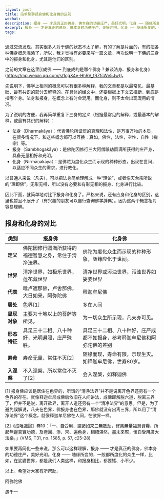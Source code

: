 ```yaml
---
layout: post
title: 简单聊聊报身佛和化身佛的区别
wechat: 
description: 报身 —— 才是真正的佛身，佛本身的功德庄严，美好光明。化身 —— 随缘所变的，一般都所度化的众生一样，比如，在娑婆世界，都是我们人类这样，和报身相比，都要矮、小不少。
excerpt: 报身 —— 才是真正的佛身，佛本身的功德庄严，美好光明。化身 —— 随缘所变的，一般都所度化的众生一样，比如，在娑婆世界，都是我们人类这样，和报身相比，都要矮、小不少。
tags:
---
```


通过交流发现，其实很多人对于佛的状态不太了解，有的了解是片面的，有的把各种佛身概念混淆了，所以，我才觉得有必要来写一篇文章，再次说明一下佛的三身中的报身和化身，尤其是他们的区别。

之前的文章在这里[《成佛 —— 到底成的是哪个佛身？兼谈法身、报身和化身》(https://mp.weixin.qq.com/s/1cgX4e-HhRV_tRZfcWv5Jw)]。

先说明下，佛学上相同的概念可以有很多种解释，我的文章都是以最常见、最基础、最有共识的部分去解释的。在具体的经文中，还要根据上下文去推断，到底是指哪个身。法身和报身，在概念上有时会混用。而化身，则不太会出现混用的情况。

为了说明的方便，我再简单重复下三身的定义（根据最常见的解释，或最基本的解释，或最有共识的解释）：

* 法身（Dharmakāya）：代表佛陀所证悟的真理和法性，是万事万物的本质，在很多情况下，和这些概念都可以互换：真如，佛性，法性，空性，自性（禅宗）等。
* 报身（Sambhogakāya）：是佛陀因修行三大阿僧祇劫圆满所获得的庄严身，具备无量相好和光明。
* 化身（Nirmāṇakāya）：是佛陀为度化众生而示现的种种形态，出现在世间，以适应不同众生的需求，进行教化。

以普通人来说（凡夫），可以把法身简单理解成一种“理论”，或者像天台宗所说的“理即佛”，无形无相，所以没有必要和有形无相的报身、化身进行比较。

因此下面，就简单地对比下报身和化身了。严格来说，还有应身和化身的区别，这里也暂且不展开了（有兴趣的朋友可以自行查询佛学辞典）。因为这两个概念相对容易理解。

## 报身和化身的对比

| **类别**       | **报身佛**     | **化身佛**     |
| ------- | ---------------------- | ---------------------- |
| **定义** | 佛陀因修行圆满所获得的福德智慧之身，常住于清净法界。   | 佛陀为度化众生而示现的种种形象，随缘应化于世间。   |
|**世界**| 清净世界，如极乐世界，莲花藏世界 | 清净世界或污浊世界，污浊世界如娑婆世界 |
| **代表**|毗卢遮那佛，卢舍那佛，大日如来，阿弥陀佛 | 释迦牟尼佛 |
|**居处** | 色界[1] | 多在人间 | 
| **显现对象**   | 主要为十地以上的菩萨等所见。   | 为一切众生所示现，凡夫亦可见。 |
| **形态特征** | 具足三十二相、八十种好，光明遍照，庄严殊胜。   | 具足三十二相、八十种好，庄严成都不如报身，参考释迦牟尼佛和阿弥陀佛的差别 |
| **寿命**  | 寿命无量，常住不灭[2]   | 随缘而现，寿命有限，示现生灭。如释迦牟尼佛，世寿80岁。 |
| **入涅槃**| 不入涅槃，所以常住不灭了[2] | 会入涅槃，如释迦佛 | 

[1] 报身佛应该是居住在色界的，所谓的“清净法界”并不是说离开色界还另有一个色界的存在。就像释迦牟尼成佛后依旧在人间讲法，成佛即解脱六道，脱离三界了，但并不是说，离开欲界，离开人道还另有一个“清净法界”的意思。但是，为了避免误解说，凡夫在色界，佛报身也在色界，那佛就没有出离三界，所以用了“清净法界”这个概念。就像释迦牟尼佛在人间，在欲界一样。

[2]《成唯識論》卷10：「一、自受用，謂諸如來三無數劫，修集無量福慧資糧，所起無邊真實功德，及極圓、淨、常、遍色身，相續湛然，盡未來際，恒自受用廣大法樂。」(VMS, T31, no. 1585, p. 57, c25-28) 

如果要再简化一些来说，那么可以这样理解，报身 —— 才是真正的佛身，佛本身的功德庄严，美好光明。化身 —— 随缘所变的，一般都所度化的众生一样，比如，在娑婆世界，都是我们人类这样，和报身相比，都要矮、小不少。

以上。希望对大家有所帮助。

阿弥陀佛

愚千一

